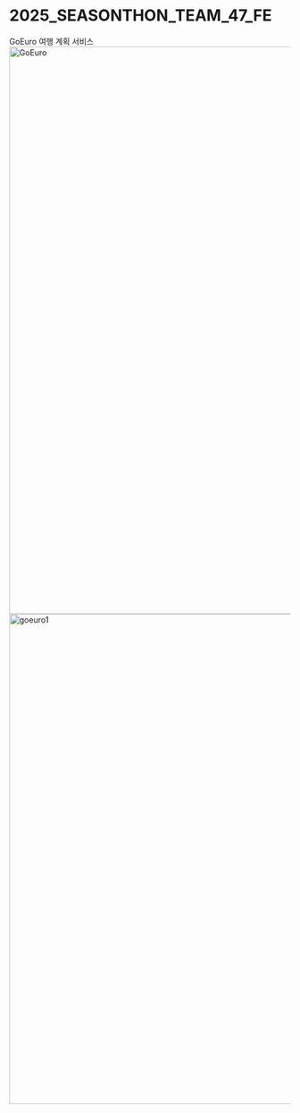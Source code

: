 # 2025_SEASONTHON_TEAM_47_FE
GoEuro 여행 계획 서비스
<img width="1919" height="1016" alt="GoEuro" src="https://github.com/user-attachments/assets/cfd4e589-8592-4ba1-9db3-49694f915932" />
<img width="1463" height="878" alt="goeuro1" src="https://github.com/user-attachments/assets/8426534f-7372-4791-97b6-3350b768d070" />

